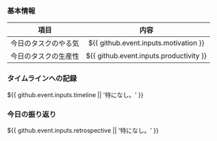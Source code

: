### 基本情報
| 項目 | 内容 |
| :---: | :---: |
| 今日のタスクのやる気 | ${{ github.event.inputs.motivation }} |
| 今日のタスクの生産性 | ${{ github.event.inputs.productivity }} |

### タイムラインへの記録
${{ github.event.inputs.timeline || '特になし。' }}

### 今日の振り返り
${{ github.event.inputs.retrospective || '特になし。' }}

